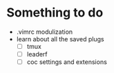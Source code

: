 # Something to do

- .vimrc modulization
- learn about all the saved plugs
    - [ ] tmux
    - [ ] leaderf
    - [ ] coc settings and extensions
